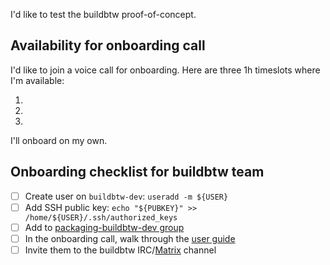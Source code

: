 I'd like to test the buildbtw proof-of-concept.

## Availability for onboarding call

<!-- Please delete the text that doesn't match your preferences: -->

I'd like to join a voice call for onboarding. Here are three 1h timeslots where I'm available:

1.
2.
3.

<!-- or: -->

I'll onboard on my own.

## Onboarding checklist for buildbtw team

- [ ] Create user on `buildbtw-dev`: `useradd -m ${USER}`
- [ ] Add SSH public key: `echo "${PUBKEY}" >> /home/${USER}/.ssh/authorized_keys`
- [ ] Add to [packaging-buildbtw-dev group](https://gitlab.archlinux.org/groups/packaging-buildbtw-dev/-/group_members)
- [ ] In the onboarding call, walk through the [user guide](https://gitlab.archlinux.org/archlinux/buildbtw/-/blob/main/notes/PoC_User_Guide.md)
- [ ] Invite them to the buildbtw IRC/[Matrix](https://matrix.to/#/#buildbtw:archlinux.org) channel

